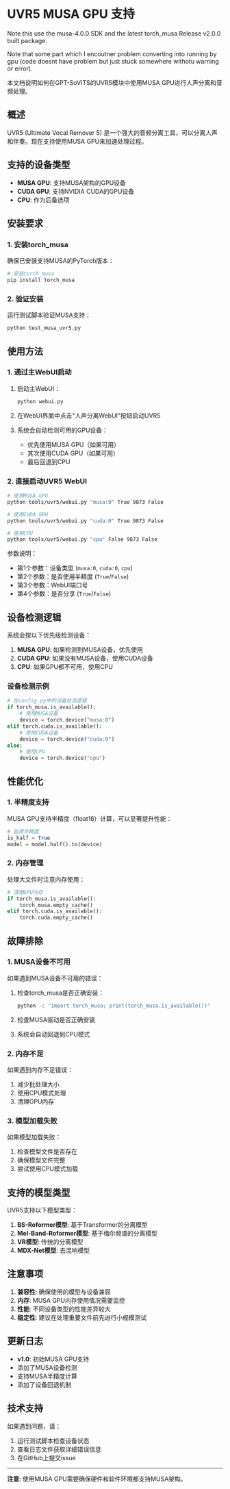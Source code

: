 # UVR5 MUSA GPU 支持

Note this use the musa-4.0.0 SDK and the latest  torch_musa Release v2.0.0 built package.  

Note that some part which I encoutner problem converting into running by gpu (code doesnt have problem but just stuck somewhere withotu warning or error).  


本文档说明如何在GPT-SoVITS的UVR5模块中使用MUSA GPU进行人声分离和音频处理。

## 概述

UVR5 (Ultimate Vocal Remover 5) 是一个强大的音频分离工具，可以分离人声和伴奏。现在支持使用MUSA GPU来加速处理过程。

## 支持的设备类型

- **MUSA GPU**: 支持MUSA架构的GPU设备
- **CUDA GPU**: 支持NVIDIA CUDA的GPU设备  
- **CPU**: 作为后备选项

## 安装要求

### 1. 安装torch_musa

确保已安装支持MUSA的PyTorch版本：

```bash
# 安装torch_musa
pip install torch_musa
```

### 2. 验证安装

运行测试脚本验证MUSA支持：

```bash
python test_musa_uvr5.py
```

## 使用方法

### 1. 通过主WebUI启动

1. 启动主WebUI：
   ```bash
   python webui.py
   ```

2. 在WebUI界面中点击"人声分离WebUI"按钮启动UVR5

3. 系统会自动检测可用的GPU设备：
   - 优先使用MUSA GPU（如果可用）
   - 其次使用CUDA GPU（如果可用）
   - 最后回退到CPU

### 2. 直接启动UVR5 WebUI

```bash
# 使用MUSA GPU
python tools/uvr5/webui.py "musa:0" True 9873 False

# 使用CUDA GPU
python tools/uvr5/webui.py "cuda:0" True 9873 False

# 使用CPU
python tools/uvr5/webui.py "cpu" False 9873 False
```

参数说明：
- 第1个参数：设备类型 (`musa:0`, `cuda:0`, `cpu`)
- 第2个参数：是否使用半精度 (`True`/`False`)
- 第3个参数：WebUI端口号
- 第4个参数：是否分享 (`True`/`False`)

## 设备检测逻辑

系统会按以下优先级检测设备：

1. **MUSA GPU**: 如果检测到MUSA设备，优先使用
2. **CUDA GPU**: 如果没有MUSA设备，使用CUDA设备
3. **CPU**: 如果GPU都不可用，使用CPU

### 设备检测示例

```python
# 在config.py中的设备检测逻辑
if torch_musa.is_available():
    # 使用MUSA设备
    device = torch.device("musa:0")
elif torch.cuda.is_available():
    # 使用CUDA设备
    device = torch.device("cuda:0")
else:
    # 使用CPU
    device = torch.device("cpu")
```

## 性能优化

### 1. 半精度支持

MUSA GPU支持半精度（float16）计算，可以显著提升性能：

```python
# 启用半精度
is_half = True
model = model.half().to(device)
```

### 2. 内存管理

处理大文件时注意内存使用：

```python
# 清理GPU内存
if torch_musa.is_available():
    torch_musa.empty_cache()
elif torch.cuda.is_available():
    torch.cuda.empty_cache()
```

## 故障排除

### 1. MUSA设备不可用

如果遇到MUSA设备不可用的错误：

1. 检查torch_musa是否正确安装：
   ```bash
   python -c "import torch_musa; print(torch_musa.is_available())"
   ```

2. 检查MUSA驱动是否正确安装

3. 系统会自动回退到CPU模式

### 2. 内存不足

如果遇到内存不足错误：

1. 减少批处理大小
2. 使用CPU模式处理
3. 清理GPU内存

### 3. 模型加载失败

如果模型加载失败：

1. 检查模型文件是否存在
2. 确保模型文件完整
3. 尝试使用CPU模式加载

## 支持的模型类型

UVR5支持以下模型类型：

1. **BS-Roformer模型**: 基于Transformer的分离模型
2. **Mel-Band-Roformer模型**: 基于梅尔频谱的分离模型
3. **VR模型**: 传统的分离模型
4. **MDX-Net模型**: 去混响模型

## 注意事项

1. **兼容性**: 确保使用的模型与设备兼容
2. **内存**: MUSA GPU内存使用情况需要监控
3. **性能**: 不同设备类型的性能差异较大
4. **稳定性**: 建议在处理重要文件前先进行小规模测试

## 更新日志

- **v1.0**: 初始MUSA GPU支持
- 添加了MUSA设备检测
- 支持MUSA半精度计算
- 添加了设备回退机制

## 技术支持

如果遇到问题，请：

1. 运行测试脚本检查设备状态
2. 查看日志文件获取详细错误信息
3. 在GitHub上提交issue

---

**注意**: 使用MUSA GPU需要确保硬件和软件环境都支持MUSA架构。 